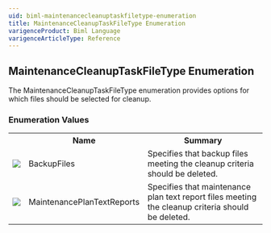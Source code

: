 ```yaml
---
uid: biml-maintenancecleanuptaskfiletype-enumeration
title: MaintenanceCleanupTaskFileType Enumeration
varigenceProduct: Biml Language
varigenceArticleType: Reference
---
```


## MaintenanceCleanupTaskFileType Enumeration<div class="LanguageSummary"><div class ="SummaryItem">The MaintenanceCleanupTaskFileType enumeration provides options for which files should be selected for cleanup.</div></div><div class="EnumValueGroup">### Enumeration Values<table id="EnumValue" class="MemberList"><tbody><tr><th class="MemberTypeIconColumnHeader">&nbsp;</th><th class="MemberNameColumnHeader">Name</th><th class="MemberSummaryColumnHeader">Summary</th></tr><tr class="cd0"><td align="center" class="MemberTypeIcon"><img src="enumValue.png"></img></td><td class="MemberName">BackupFiles</td><td class="MemberSummary"><div class ="SummaryItem">Specifies that backup files meeting the cleanup criteria should be deleted.</div></td></tr><tr class="cd1"><td align="center" class="MemberTypeIcon"><img src="enumValue.png"></img></td><td class="MemberName">MaintenancePlanTextReports</td><td class="MemberSummary"><div class ="SummaryItem">Specifies that maintenance plan text report files meeting the cleanup criteria should be deleted.</div></td></tr></tbody></table></div>